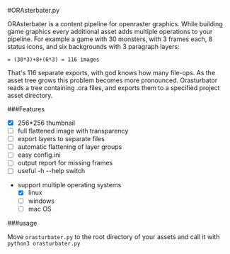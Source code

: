 #ORAsterbater.py

ORAsterbater is a content pipeline for openraster graphics. While building game graphics every additional asset adds multiple operations to your pipeline. For example a game with 30 monsters, with 3 frames each, 8 status icons, and six backgrounds with 3 paragraph layers:

``
= (30*3)+8+(6*3)
= 116 images
``

That's 116 separate exports, with god knows how many file-ops. As the asset tree grows this problem becomes more pronounced. Orasturbator reads a tree containing .ora files, and exports them to a specified project asset directory.

###Features

- [x] 256*256 thumbnail
- [ ] full flattened image with transparency
- [ ] export layers to separate files
- [ ] automatic flattening of layer groups
- [ ] easy config.ini
- [ ] output report for missing frames
- [ ] useful -h --help switch
- support multiple operating systems
    - [x] linux
    - [ ] windows
    - [ ] mac OS

###usage

Move `orasturbater.py` to the root directory of your assets and call it with `python3 orasturbater.py`
